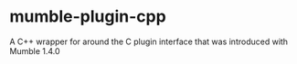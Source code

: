 # mumble-plugin-cpp
A C++ wrapper for around the C plugin interface that was introduced with Mumble 1.4.0
